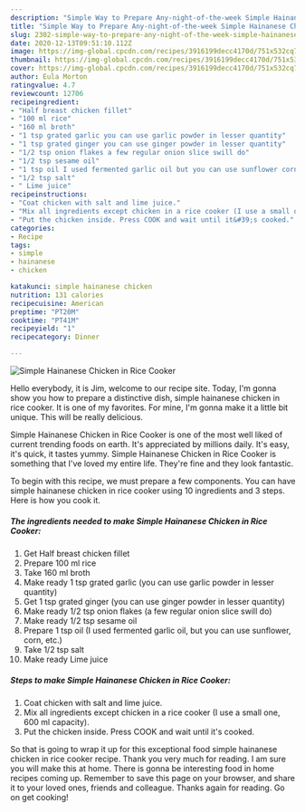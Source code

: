 ```yaml
---
description: "Simple Way to Prepare Any-night-of-the-week Simple Hainanese Chicken in Rice Cooker"
title: "Simple Way to Prepare Any-night-of-the-week Simple Hainanese Chicken in Rice Cooker"
slug: 2302-simple-way-to-prepare-any-night-of-the-week-simple-hainanese-chicken-in-rice-cooker
date: 2020-12-13T09:51:10.112Z
image: https://img-global.cpcdn.com/recipes/3916199decc4170d/751x532cq70/simple-hainanese-chicken-in-rice-cooker-recipe-main-photo.jpg
thumbnail: https://img-global.cpcdn.com/recipes/3916199decc4170d/751x532cq70/simple-hainanese-chicken-in-rice-cooker-recipe-main-photo.jpg
cover: https://img-global.cpcdn.com/recipes/3916199decc4170d/751x532cq70/simple-hainanese-chicken-in-rice-cooker-recipe-main-photo.jpg
author: Eula Morton
ratingvalue: 4.7
reviewcount: 12706
recipeingredient:
- "Half breast chicken fillet"
- "100 ml rice"
- "160 ml broth"
- "1 tsp grated garlic you can use garlic powder in lesser quantity"
- "1 tsp grated ginger you can use ginger powder in lesser quantity"
- "1/2 tsp onion flakes a few regular onion slice swill do"
- "1/2 tsp sesame oil"
- "1 tsp oil I used fermented garlic oil but you can use sunflower corn etc"
- "1/2 tsp salt"
- " Lime juice"
recipeinstructions:
- "Coat chicken with salt and lime juice."
- "Mix all ingredients except chicken in a rice cooker (I use a small one, 600 ml capacity)."
- "Put the chicken inside. Press COOK and wait until it&#39;s cooked."
categories:
- Recipe
tags:
- simple
- hainanese
- chicken

katakunci: simple hainanese chicken 
nutrition: 131 calories
recipecuisine: American
preptime: "PT20M"
cooktime: "PT41M"
recipeyield: "1"
recipecategory: Dinner

---
```



![Simple Hainanese Chicken in Rice Cooker](https://img-global.cpcdn.com/recipes/3916199decc4170d/751x532cq70/simple-hainanese-chicken-in-rice-cooker-recipe-main-photo.jpg)

Hello everybody, it is Jim, welcome to our recipe site. Today, I'm gonna show you how to prepare a distinctive dish, simple hainanese chicken in rice cooker. It is one of my favorites. For mine, I'm gonna make it a little bit unique. This will be really delicious.

Simple Hainanese Chicken in Rice Cooker is one of the most well liked of current trending foods on earth. It's appreciated by millions daily. It's easy, it's quick, it tastes yummy. Simple Hainanese Chicken in Rice Cooker is something that I've loved my entire life. They're fine and they look fantastic.




To begin with this recipe, we must prepare a few components. You can have simple hainanese chicken in rice cooker using 10 ingredients and 3 steps. Here is how you cook it.

<!--inarticleads1-->

##### The ingredients needed to make Simple Hainanese Chicken in Rice Cooker:

1. Get Half breast chicken fillet
1. Prepare 100 ml rice
1. Take 160 ml broth
1. Make ready 1 tsp grated garlic (you can use garlic powder in lesser quantity)
1. Get 1 tsp grated ginger (you can use ginger powder in lesser quantity)
1. Make ready 1/2 tsp onion flakes (a few regular onion slice swill do)
1. Make ready 1/2 tsp sesame oil
1. Prepare 1 tsp oil (I used fermented garlic oil, but you can use sunflower, corn, etc.)
1. Take 1/2 tsp salt
1. Make ready  Lime juice




<!--inarticleads2-->

##### Steps to make Simple Hainanese Chicken in Rice Cooker:

1. Coat chicken with salt and lime juice.
1. Mix all ingredients except chicken in a rice cooker (I use a small one, 600 ml capacity).
1. Put the chicken inside. Press COOK and wait until it&#39;s cooked.




So that is going to wrap it up for this exceptional food simple hainanese chicken in rice cooker recipe. Thank you very much for reading. I am sure you will make this at home. There is gonna be interesting food in home recipes coming up. Remember to save this page on your browser, and share it to your loved ones, friends and colleague. Thanks again for reading. Go on get cooking!
